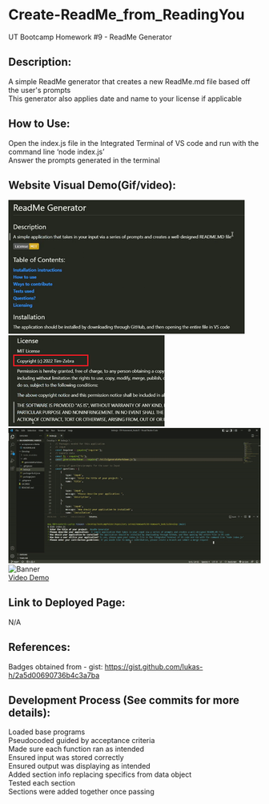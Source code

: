 # Create-ReadMe_from_ReadingYou
UT Bootcamp Homework #9 - ReadMe Generator

## Description:
A simple ReadMe generator that creates a new ReadMe.md file based off the user's prompts <br />
This generator also applies date and name to your license if applicable 

## How to Use:
Open the index.js file in the Integrated Terminal of VS code and run with the command line ‘node index.js’ <br />
Answer the prompts generated in the terminal

## Website Visual Demo(Gif/video):
![Banner](./demos/demo_ReadMe-Header.png) <br />
![Banner](./demos/demo_ReadMe-License-Tailored.png) <br />
![Banner](./demos/demo_InputPrompts.gif) <br />
![Banner](./demos/demo_ReadMe-WebView.gif) <br />
<a href="https://drive.google.com/file/d/1WHOiYjj1GivxNXra8jsx9YeR4iRSTeOa/view">Video Demo</a> <br />

## Link to Deployed Page:
N/A

## References:
Badges obtained from - gist: https://gist.github.com/lukas-h/2a5d00690736b4c3a7ba

## Development Process (See commits for more details):
Loaded base programs <br />
Pseudocoded guided by acceptance criteria <br />
Made sure each function ran as intended <br />
Ensured input was stored correctly <br />
Ensured output was displaying as intended <br />
Added section info replacing specifics from data object <br />
Tested each section  <br />
Sections were added together once passing <br />